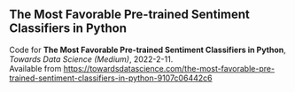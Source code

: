 ## The Most Favorable Pre-trained Sentiment Classifiers in Python

Code for **The Most Favorable Pre-trained Sentiment Classifiers in Python**, *Towards Data Science (Medium)*, 2022-2-11.                                        
Available from https://towardsdatascience.com/the-most-favorable-pre-trained-sentiment-classifiers-in-python-9107c06442c6
